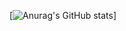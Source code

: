 [![Anurag's GitHub stats](https://github-readme-stats.vercel.app/api?username=Programador753&show_icons=true&theme=transparent)]
